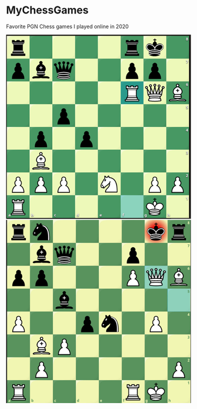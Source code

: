 # MyChessGames
Favorite PGN Chess games I played online in 2020

<html>
  <img src= 'https://github.com/programandoconro/MyChessGames/blob/master/Screenshot%20from%202020-04-26%2021-13-50.png?raw=true'/> 
  <img src='https://raw.githubusercontent.com/programandoconro/MyChessGames/master/Screenshot%20from%202020-05-18%2020-49-52.png' />

</html>
